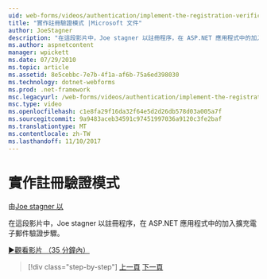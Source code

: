 ```yaml
---
uid: web-forms/videos/authentication/implement-the-registration-verification-pattern
title: "實作註冊驗證模式 |Microsoft 文件"
author: JoeStagner
description: "在這段影片中，Joe stagner 以註冊程序，在 ASP.NET 應用程式中的加入擴充電子郵件驗證步驟。"
ms.author: aspnetcontent
manager: wpickett
ms.date: 07/29/2010
ms.topic: article
ms.assetid: 8e5cebbc-7e7b-4f1a-af6b-75a6ed398030
ms.technology: dotnet-webforms
ms.prod: .net-framework
msc.legacyurl: /web-forms/videos/authentication/implement-the-registration-verification-pattern
msc.type: video
ms.openlocfilehash: c1e8fa29f16da32f64e5d2d26db578d03a005a7f
ms.sourcegitcommit: 9a9483aceb34591c97451997036a9120c3fe2baf
ms.translationtype: MT
ms.contentlocale: zh-TW
ms.lasthandoff: 11/10/2017
---
```

<a name="implement-the-registration-verification-pattern"></a>實作註冊驗證模式
====================
由[Joe stagner 以](https://github.com/JoeStagner)

在這段影片中，Joe stagner 以註冊程序，在 ASP.NET 應用程式中的加入擴充電子郵件驗證步驟。

[&#9654;觀看影片 （35 分鐘內）](https://channel9.msdn.com/Blogs/ASP-NET-Site-Videos/implement-the-registration-verification-pattern)

>[!div class="step-by-step"]
[上一頁](logging-users-into-your-membership-system.md)
[下一頁](simple-web-service-authentication.md)
